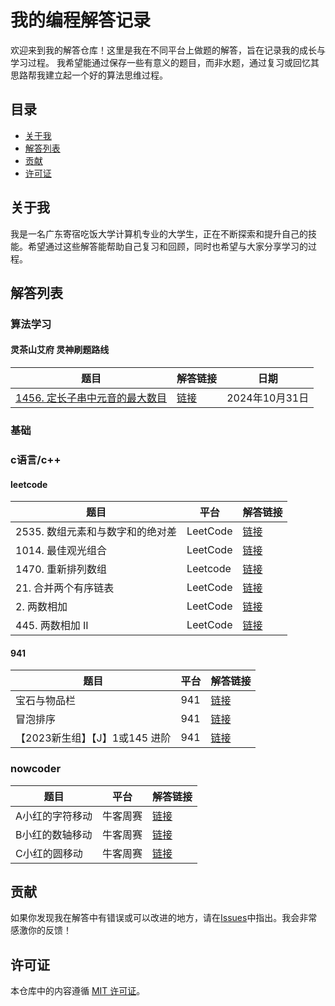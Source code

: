 # 我的编程解答记录

欢迎来到我的解答仓库！这里是我在不同平台上做题的解答，旨在记录我的成长与学习过程。
我希望能通过保存一些有意义的题目，而非水题，通过复习或回忆其思路帮我建立起一个好的算法思维过程。

## 目录

- [关于我](#关于我)
- [解答列表](#解答列表)
- [贡献](#贡献)
- [许可证](#许可证)

## 关于我

我是一名广东寄宿吃饭大学计算机专业的大学生，正在不断探索和提升自己的技能。希望通过这些解答能帮助自己复习和回顾，同时也希望与大家分享学习的过程。

## 解答列表
### 算法学习
#### 灵茶山艾府 灵神刷题路线
| 题目       | 解答链接                   | 日期     |
|------------|---------------------------|------------|
|[1456. 定长子串中元音的最大数目](https://leetcode.cn/problems/maximum-number-of-vowels-in-a-substring-of-given-length/description/)|[链接](https://github.com/PCFXPCFX/Programming-Answers/edit/main/EndlessCheng/1456.%20%E5%AE%9A%E9%95%BF%E5%AD%90%E4%B8%B2%E4%B8%AD%E5%85%83%E9%9F%B3%E7%9A%84%E6%9C%80%E5%A4%A7%E6%95%B0%E7%9B%AE.md) | 2024年10月31日 |



### 基础
### c语言/c++
#### leetcode
| 题目 | 平台 | 解答链接 |
|------|------|----------|
| 2535. 数组元素和与数字和的绝对差 | LeetCode | [链接](https://github.com/PCFXPCFX/leetcode-solution/blob/main/leetcode/2535difference-between-element-sum-and-digit-sum-of-an-array.c) |
| 1014. 最佳观光组合 | LeetCode | [链接](https://github.com/PCFXPCFX/leetcode-solution/blob/main/leetcode/1014.%20Best%20Sightseeing%20Pair.c) |
|1470. 重新排列数组 | Leetcode | [链接](https://github.com/PCFXPCFX/Programming-Answers/blob/main/leetcode/1470.%20%E9%87%8D%E6%96%B0%E6%8E%92%E5%88%97%E6%95%B0%E7%BB%84) |
|21. 合并两个有序链表| LeetCode | [链接](https://github.com/PCFXPCFX/Programming-Answers/blob/main/leetcode/21.%20%E5%90%88%E5%B9%B6%E4%B8%A4%E4%B8%AA%E6%9C%89%E5%BA%8F%E9%93%BE%E8%A1%A8.cpp) |
|2. 两数相加 | LeetCode | [链接](https://github.com/PCFXPCFX/Programming-Answers/blob/main/leetcode/2.%20%E4%B8%A4%E6%95%B0%E7%9B%B8%E5%8A%A0.cpp)|
|445. 两数相加 II | LeetCode |[链接](https://github.com/PCFXPCFX/Programming-Answers/blob/main/leetcode/445.%20%E4%B8%A4%E6%95%B0%E7%9B%B8%E5%8A%A0%20II.cpp) |

#### 941
| 题目 | 平台 | 解答链接 |
|------|------|----------|
|宝石与物品栏| 941 | [链接](https://github.com/PCFXPCFX/leetcode-solution/blob/main/941solution/F1003%20%E5%AE%9D%E7%9F%B3%E4%B8%8E%E7%89%A9%E5%93%81%E6%A0%8F.c) |
|冒泡排序|941|[链接](https://github.com/PCFXPCFX/leetcode-solution/blob/main/941solution/YBT2039%E5%86%92%E6%B3%A1%E6%8E%92%E5%BA%8F.c)|
|【2023新生组】【J】1或145 进阶|941|[链接](https://github.com/PCFXPCFX/Programming-Answers/blob/main/941solution/C1009%E3%80%902023%E6%96%B0%E7%94%9F%E7%BB%84%E3%80%91%E3%80%90J%E3%80%911%E6%88%96145%20-%20%E8%BF%9B%E9%98%B6.md)|

### nowcoder
| 题目 | 平台 | 解答链接 |
|------|------|----------|
|A小红的字符移动|牛客周赛|[链接](https://github.com/PCFXPCFX/leetcode-solution/blob/main/nowcoder/Round62/A.c)|
|B小红的数轴移动|牛客周赛|[链接](https://github.com/PCFXPCFX/leetcode-solution/blob/main/nowcoder/Round62/B.c)|
|C小红的圆移动|牛客周赛|[链接](https://github.com/PCFXPCFX/leetcode-solution/blob/main/nowcoder/Round62/C.c)|

## 贡献

如果你发现我在解答中有错误或可以改进的地方，请在[Issues](https://github.com/PCFXPCFX/leetcode-solution/issues)中指出。我会非常感激你的反馈！

## 许可证

本仓库中的内容遵循 [MIT 许可证](LICENSE)。
